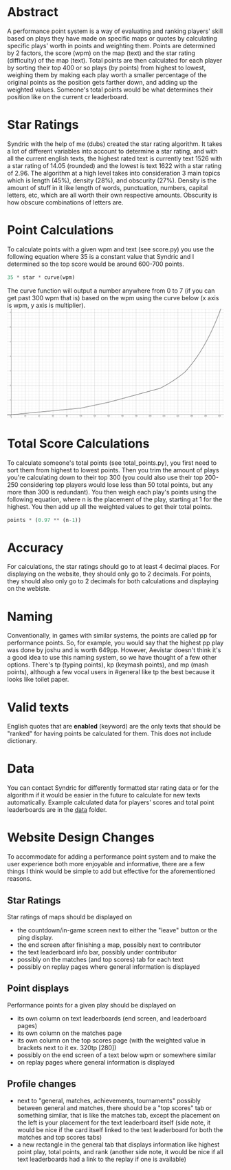 # Abstract
A performance point system is a way of evaluating and ranking players' skill based on plays they have made on specific maps or quotes by calculating specific plays' worth in points and weighting them. Points are determined by 2 factors, the score (wpm) on the map (text) and the star rating (difficulty) of the map (text). Total points are then calculated for each player by sorting their top 400 or so plays (by points) from highest to lowest, weighing them by making each play worth a smaller percentage of the original points as the position gets farther down, and adding up the weighted values. Someone's total points would be what determines their position like on the current cr leaderboard.

# Star Ratings
Syndric with the help of me (dubs) created the star rating algorithm. It takes a lot of different variables into account to determine a star rating, and with all the current english texts, the highest rated text is currently text 1526 with a star rating of 14.05 (rounded) and the lowest is text 1622 with a star rating of 2.96. The algorithm at a high level takes into consideration 3 main topics which is length (45%), density (28%), and obscurity (27%). Density is the amount of stuff in it like length of words, punctuation, numbers, capital letters, etc, which are all worth their own respective amounts. Obscurity is how obscure combinations of letters are.

# Point Calculations
To calculate points with a given wpm and text (see score.py) you use the following equation where 35 is a constant value that Syndric and I determined so the top score would be around 600-700 points.
```py
35 * star * curve(wpm)
```
The curve function will output a number anywhere from 0 to 7 (if you can get past 300 wpm that is) based on the wpm using the curve below (x axis is wpm, y axis is multiplier).
![WPM Curve](/wpm_curve.png)

# Total Score Calculations
To calculate someone's total points (see total_points.py), you first need to sort them from highest to lowest points. Then you trim the amount of plays you're calculating down to their top 300 (you could also use their top 200-250 considering top players would lose less than 50 total points, but any more than 300 is redundant). You then weigh each play's points using the following equation, where n is the placement of the play, starting at 1 for the highest. You then add up all the weighted values to get their total points.
```py
points * (0.97 ** (n-1))
```

# Accuracy
For calculations, the star ratings should go to at least 4 decimal places. For displaying on the website, they should only go to 2 decimals. For points, they should also only go to 2 decimals for both calculations and displaying on the webiste.

# Naming
Conventionally, in games with similar systems, the points are called pp for performance points. So, for example, you would say that the highest pp play was done by joshu and is worth 649pp. However, Aevistar doesn't think it's a good idea to use this naming system, so we have thought of a few other options. There's tp (typing points), kp (keymash points), and mp (mash points), although a few vocal users in #general like tp the best because it looks like toilet paper.

# Valid texts
English quotes that are **enabled** (keyword) are the only texts that should be "ranked" for having points be calculated for them. This does not include dictionary.

# Data
You can contact Syndric for differently formatted star rating data or for the algorithm if it would be easier in the future to calculate for new texts automatically.
Example calculated data for players' scores and total point leaderboards are in the [data](/data) folder.

# Website Design Changes
To accommodate for adding a performance point system and to make the user experience both more enjoyable and informative, there are a few things I think would be simple to add but effective for the aforementioned reasons.
## Star Ratings
Star ratings of maps should be displayed on
- the countdown/in-game screen next to either the "leave" button or the ping display.
- the end screen after finishing a map, possibly next to contributor
- the text leaderboard info bar, possibly under contributor
- possibly on the matches (and top scores) tab for each text
- possibly on replay pages where general information is displayed
## Point displays
Performance points for a given play should be displayed on
- its own column on text leaderboards (end screen, and leaderboard pages)
- its own column on the matches page
- its own column on the top scores page (with the weighted value in brackets next to it ex. 320tp [280])
- possibly on the end screen of a text below wpm or somewhere similar
- on replay pages where general information is displayed
## Profile changes
- next to "general, matches, achievements, tournaments" possibly between general and matches, there should be a "top scores" tab or something similar, that is like the matches tab, except the placement on the left is your placement for the text leaderboard itself (side note, it would be nice if the card itself linked to the text leaderboard for both the matches and top scores tabs)
- a new rectangle in the general tab that displays information like highest point play, total points, and rank
(another side note, it would be nice if all text leaderboards had a link to the replay if one is available)
